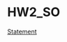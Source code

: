 # HW2_SO

[Statement](https://open-education-hub.github.io/operating-systems/Assignments/Memory%20Allocator/)
